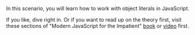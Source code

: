 In this scenario, you will learn how to work with object literals in JavaScript.

If you like, dive right in. Or if you want to read up on the theory first, visit these sections of "Modern JavaScript for the Impatient" [book](https://learning.oreilly.com/library/view/Modern+JavaScript+for+the+Impatient/9780136502166/ch01.xhtml#ch01lev1sec12) or [video](https://learning.oreilly.com/videos/modern-javascript-for/9780135812778/9780135812778-MJSI_01_01_05) first.
